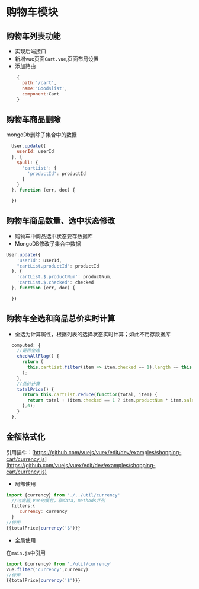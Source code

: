# 购物车模块

## 购物车列表功能

- 实现后端接口
- 新增vue页面`Cart.vue`,页面布局设置
- 添加路由

```javascript
    {
      path:'/cart',
      name:'Goodslist',
      component:Cart
    }
```

## 购物车商品删除

mongoDb删除子集合中的数据

```javascript
  User.update({
    userId: userId
  }, {
    $pull: {
      'cartList': {
        'productId': productId
      }
    }
  }, function (err, doc) {

  })
```

## 购物车商品数量、选中状态修改

- 购物车中商品选中状态要存数据库
- MongoDB修改子集合中数据

```JavaScript
User.update({
    'userId': userId,
    "cartList.productId": productId
  }, {
    'cartList.$.productNum': productNum,
    'cartList.$.checked': checked
  }, function (err, doc) {

  })
```

## 购物车全选和商品总价实时计算

- 全选为计算属性，根据列表的选择状态实时计算；如此不用存数据库

```javascript
  computed: {
    //是否全选
    checkAllFlag() {
      return (
        this.cartList.filter(item => item.checked == 1).length == this.cartList.length
      );
    },
    //总价计算
    totalPrice() {
      return this.cartList.reduce(function(total, item) {
        return total + (item.checked == 1 ? item.productNum * item.salePrice : 0)
      },0);
    }
  },
```

## 金额格式化

引用插件：[https://github.com/vuejs/vuex/edit/dev/examples/shopping-cart/currency.js](https://github.com/vuejs/vuex/edit/dev/examples/shopping-cart/currency.js)

- 局部使用

```JavaScript
import {currency} from './../util/currency'
  //过滤器,Vue的属性，和data，methods并列
  filters:{
     currency: currency
  }
//使用
{{totalPrice|currency('$')}}
```

- 全局使用

在`main.js`中引用

```JavaScript
import {currency} from './util/currency'
Vue.filter('currency',currency)
//使用
{{totalPrice|currency('$')}}
```